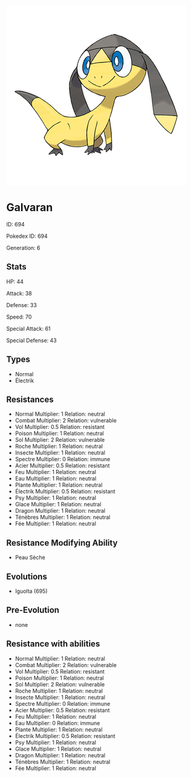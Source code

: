 ![](https://raw.githubusercontent.com/PokeAPI/sprites/master/sprites/pokemon/other/official-artwork/694.png)

# Galvaran
ID: 694

Pokedex ID: 694

Generation: 6

## Stats

HP: 44

Attack: 38

Defense: 33

Speed: 70

Special Attack: 61

Special Defense: 43

## Types

- Normal
- Électrik
## Resistances

- Normal Multiplier: 1 Relation: neutral
- Combat Multiplier: 2 Relation: vulnerable
- Vol Multiplier: 0.5 Relation: resistant
- Poison Multiplier: 1 Relation: neutral
- Sol Multiplier: 2 Relation: vulnerable
- Roche Multiplier: 1 Relation: neutral
- Insecte Multiplier: 1 Relation: neutral
- Spectre Multiplier: 0 Relation: immune
- Acier Multiplier: 0.5 Relation: resistant
- Feu Multiplier: 1 Relation: neutral
- Eau Multiplier: 1 Relation: neutral
- Plante Multiplier: 1 Relation: neutral
- Électrik Multiplier: 0.5 Relation: resistant
- Psy Multiplier: 1 Relation: neutral
- Glace Multiplier: 1 Relation: neutral
- Dragon Multiplier: 1 Relation: neutral
- Ténèbres Multiplier: 1 Relation: neutral
- Fée Multiplier: 1 Relation: neutral
## Resistance Modifying Ability

- Peau Sèche

## Evolutions

- Iguolta (695)
## Pre-Evolution

- none

## Resistance with abilities

- Normal Multiplier: 1 Relation: neutral
- Combat Multiplier: 2 Relation: vulnerable
- Vol Multiplier: 0.5 Relation: resistant
- Poison Multiplier: 1 Relation: neutral
- Sol Multiplier: 2 Relation: vulnerable
- Roche Multiplier: 1 Relation: neutral
- Insecte Multiplier: 1 Relation: neutral
- Spectre Multiplier: 0 Relation: immune
- Acier Multiplier: 0.5 Relation: resistant
- Feu Multiplier: 1 Relation: neutral
- Eau Multiplier: 0 Relation: immune
- Plante Multiplier: 1 Relation: neutral
- Électrik Multiplier: 0.5 Relation: resistant
- Psy Multiplier: 1 Relation: neutral
- Glace Multiplier: 1 Relation: neutral
- Dragon Multiplier: 1 Relation: neutral
- Ténèbres Multiplier: 1 Relation: neutral
- Fée Multiplier: 1 Relation: neutral